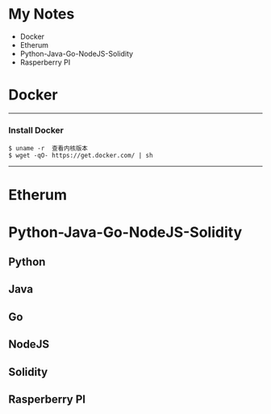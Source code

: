 # My Notes
 - Docker 
 - Etherum
 - Python-Java-Go-NodeJS-Solidity
 - Rasperberry PI

# Docker 
----
### Install Docker
```
$ uname -r  查看内核版本
$ wget -qO- https://get.docker.com/ | sh  
```

----

# Etherum 


# Python-Java-Go-NodeJS-Solidity 
## Python 
   
## Java

## Go

## NodeJS

## Solidity


## Rasperberry PI
